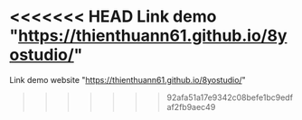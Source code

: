 <<<<<<< HEAD
Link demo "https://thienthuann61.github.io/8yostudio/"
=======
Link demo website "https://thienthuann61.github.io/8yostudio/"
>>>>>>> 92afa51a17e9342c08befe1bc9edfaf2fb9aec49
